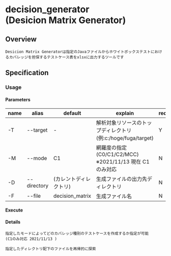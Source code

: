 # decision_generator<br>(Desicion Matrix Generator)

## Overview
    Desicion Matrix Generatorは指定のJavaファイルからホワイトボックステストにおけるカバレッジを担保するテストケース表をxlsxに出力するツールです

## Specification
### Usage
#### Parameters

| name | alias | default | explain | required |
---- | ---- | ---- | ---- | ---- 
| -T | --target | - | 解析対象リソースのトップディレクトリ(例:c:/hoge/fuga/target) | Y |
| -M | --mode | C1 | 網羅度の指定(C0/C1/C2/MCC) ※2021/11/13 現在 C1のみ対応  | N |
| -D | --directory | (カレントディレクトリ) | 生成ファイルの出力先ディレクトリ | N |
| -F | --file | decision_matrix | 生成ファイル名 | N |

#### Execute

#### Details




    指定したモードによってどのカバレッジ種別のテストケースを作成するか指定が可能
    (C1のみ対応 2021/11/13 )

    指定したディレクトリ配下のファイルを再帰的に探索